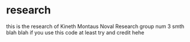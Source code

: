 # research
this is the research of Kineth Montaus Noval Research group num 3 smth blah blah if you use this code at least try and credit hehe
